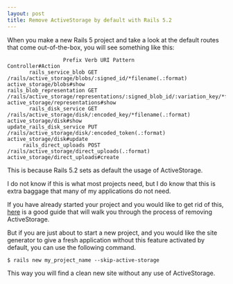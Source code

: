```yaml
---
layout: post
title: Remove ActiveStorage by default with Rails 5.2
---
```

When you make a new Rails 5 project and take a look at the default routes that come out-of-the-box, you will see something like this:

```
                  Prefix Verb URI Pattern                                                                              Controller#Action
       rails_service_blob GET  /rails/active_storage/blobs/:signed_id/*filename(.:format)                               active_storage/blobs#show
rails_blob_representation GET  /rails/active_storage/representations/:signed_blob_id/:variation_key/*filename(.:format) active_storage/representations#show
       rails_disk_service GET  /rails/active_storage/disk/:encoded_key/*filename(.:format)                              active_storage/disk#show
update_rails_disk_service PUT  /rails/active_storage/disk/:encoded_token(.:format)                                      active_storage/disk#update
     rails_direct_uploads POST /rails/active_storage/direct_uploads(.:format)                                           active_storage/direct_uploads#create
```

This is because Rails 5.2 sets as default the usage of ActiveStorage.

I do not know if this is what most projects  need, but I do know that this is extra baggage that many of my applications do not need.

If you have already started your project and you would like to get rid of this, [here](https://mikerogers.io/2018/04/13/remove-activestorage-from-rails-5-2.html) is a good guide that will walk you through the process of removing ActiveStorage.

But if you are just about to start a new project, and you would like the site generator to give a fresh application without this feature activated by default, you can use the following command.

```
$ rails new my_project_name --skip-active-storage
```

This way you will find a clean new site without any use of ActiveStorage.
